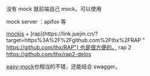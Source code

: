 没有 mock 就前端自己 mock。可以使用

mock server ：apifox 等

[mockjs](https://link.juejin.cn/?target=https%3A%2F%2Fgithub.com%2Fbadoo%2FMockJS " https://github.com/badoo/MockJS") + [rap](https://link.juejin.cn/?target=https%3A%2F%2Fgithub.com%2Fthx%2FRAP " https://github.com/thx/RAP") 也是很方便的。
rap 2 https://github.com/thx/rap2-delos

[easy-mock](https://link.juejin.cn/?target=https%3A%2F%2Feasy-mock.com%2F " https://easy-mock.com/")也相当的不错，还能结合 swagger。
